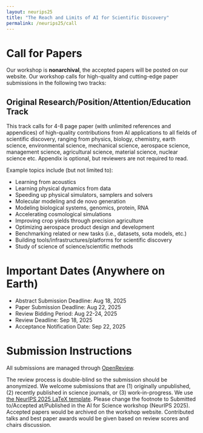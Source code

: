 ```yaml
---
layout: neurips25
title: "The Reach and Limits of AI for Scientific Discovery"
permalink: /neurips25/call
---
```


# Call for Papers
Our workshop is **nonarchival**, the accepted papers will be posted on our website. 
Our workshop calls for high-quality and cutting-edge paper submissions in the following two tracks:

## Original Research/Position/Attention/Education Track

This track calls for 4-8 page paper (with unlimited references and appendices) of high-quality contributions from AI applications to all fields of scientific discovery, ranging from physics, biology, chemistry, earth science, environmental science, mechanical science, aerospace science, management science, agricultural science, material science, nuclear science etc. Appendix is optional, but reviewers are not required to read. 

Example topics include (but not limited to):
- Learning from acoustics
- Learning physical dynamics from data
- Speeding up physical simulators, samplers and solvers
- Molecular modeling and de novo generation
- Modeling biological systems, genomics, protein, RNA 
- Accelerating cosmological simulations
- Improving crop yields through precision agriculture
- Optimizing aerospace product design and development
- Benchmarking related or new tasks (i.e., datasets, sota models, etc.)
- Building tools/infrastructures/platforms for scientific discovery
- Study of science of science/scientific methods


# Important Dates (Anywhere on Earth)

- Abstract Submission Deadline: Aug 18, 2025
- Paper Submission Deadline: Aug 22, 2025
- Review Bidding Period: Aug 22-24, 2025
- Review Deadline: Sep 18, 2025
- Acceptance Notification Date: Sep 22, 2025

# Submission Instructions

All submissions are managed through [OpenReview](https://openreview.net/group?id=NeurIPS.cc/2025/Workshop/AI4Science).

The review process is double-blind so the submission should be anonymized. We welcome submissions that are (1) originally unpublished, (2) recently published in science journals, or (3) work-in-progress.
We use [the NeurIPS 2025 LaTeX template](https://media.neurips.cc/Conferences/NeurIPS2025/Styles.zip). Please change the footnote to Submitted to/Accepted at/Published in the AI for Science workshop (NeurIPS 2025).
Accepted papers would be archived on the workshop website. Contributed talks and best paper awards would be given based on review scores and chairs discussion. 
